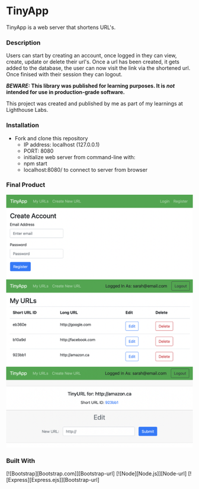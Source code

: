 # TinyApp

TinyApp is a web server that shortens URL's.

### Description

Users can start by creating an account, once logged in they can view, create, update or delete their url's. Once a url has been created, it gets added to the database, the user can now visit the link via the shortened url. Once finised with their session they can logout.

**_BEWARE:_ This library was published for learning purposes. It is _not_ intended for use in production-grade software.**

This project was created and published by me as part of my learnings at Lighthouse Labs.

### Installation

* Fork and clone this repository
  * IP address: localhost (127.0.0.1)
  * PORT: 8080
  * initialize web server from command-line with:
  - npm start
  - localhost:8080/ to connect to server from browser

### Final Product

!["screenshot of registration page"](assets/register.png)
!["screenshot of url index page"](assets/url_index.png)
!["screenshot of url info page"](assets/url_show.png)

### Built With

[![Bootstrap][Bootstrap.com]][Bootstrap-url]
[![Node][Node.js]][Node-url]
[![Express][Express.ejs]][Bootstrap-url]